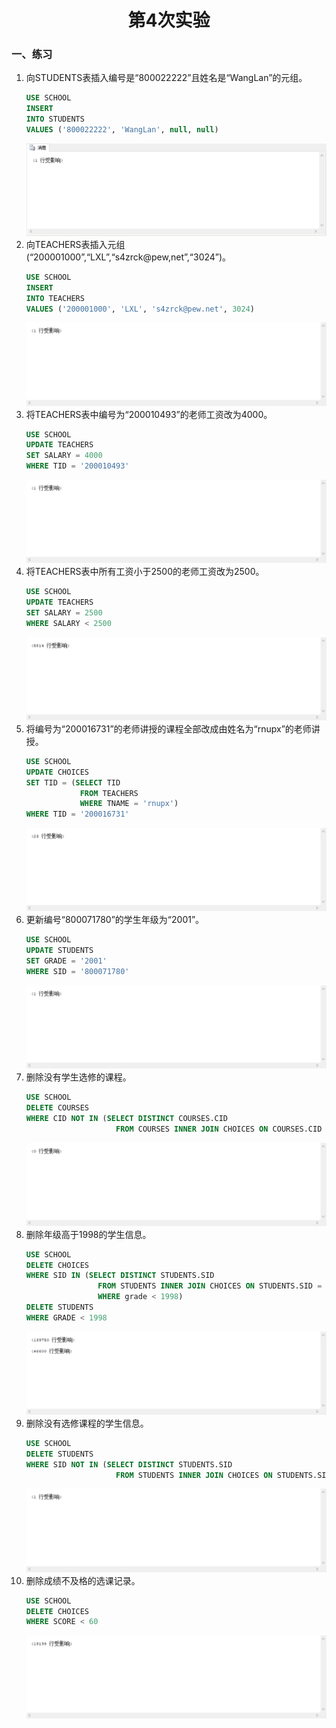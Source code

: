 # <center>第4次实验</center>
### 一、练习
1. 向STUDENTS表插入编号是“800022222”且姓名是“WangLan”的元组。
	```sql
	USE SCHOOL
	INSERT
	INTO STUDENTS
	VALUES ('800022222', 'WangLan', null, null)
	```
	![4.1](4.1.png)
2. 向TEACHERS表插入元组(“200001000”,“LXL”,“s4zrck@pew,net”,“3024”)。
	```sql
	USE SCHOOL
	INSERT
	INTO TEACHERS
	VALUES ('200001000', 'LXL', 's4zrck@pew.net', 3024)
	```
	![4.2](4.2.png)
3. 将TEACHERS表中编号为“200010493”的老师工资改为4000。
	```sql
	USE SCHOOL
	UPDATE TEACHERS
	SET SALARY = 4000
	WHERE TID = '200010493'
	```
	![4.3](4.3.png)
4. 将TEACHERS表中所有工资小于2500的老师工资改为2500。
	```sql
	USE SCHOOL
	UPDATE TEACHERS
	SET SALARY = 2500
	WHERE SALARY < 2500
	```
	![4.4](4.4.png)
5. 将编号为“200016731”的老师讲授的课程全部改成由姓名为“rnupx”的老师讲授。
	```sql
	USE SCHOOL
	UPDATE CHOICES
	SET TID = (SELECT TID
				FROM TEACHERS
				WHERE TNAME = 'rnupx')
	WHERE TID = '200016731'
	```
	![4.5](4.5.png)
6. 更新编号“800071780”的学生年级为“2001”。
	```sql
	USE SCHOOL
	UPDATE STUDENTS
	SET GRADE = '2001'
	WHERE SID = '800071780'
	```
	![4.6](4.6.png)
7. 删除没有学生选修的课程。
	```sql
	USE SCHOOL
	DELETE COURSES
	WHERE CID NOT IN (SELECT DISTINCT COURSES.CID
						FROM COURSES INNER JOIN CHOICES ON COURSES.CID = CHOICES.CID)
	```
	![4.7](4.7.png)
8. 删除年级高于1998的学生信息。
	```sql
	USE SCHOOL
	DELETE CHOICES
	WHERE SID IN (SELECT DISTINCT STUDENTS.SID
					FROM STUDENTS INNER JOIN CHOICES ON STUDENTS.SID = CHOICES.SID
					WHERE grade < 1998)
	DELETE STUDENTS
	WHERE GRADE < 1998
	```
	![4.8](4.8.png)
9. 删除没有选修课程的学生信息。
	```sql
	USE SCHOOL
	DELETE STUDENTS
	WHERE SID NOT IN (SELECT DISTINCT STUDENTS.SID
						FROM STUDENTS INNER JOIN CHOICES ON STUDENTS.SID = CHOICES.SID)
	```
	![4.9](4.9.png)
10. 删除成绩不及格的选课记录。
	```sql
	USE SCHOOL
	DELETE CHOICES
	WHERE SCORE < 60
	```
	![4.10](4.10.png)